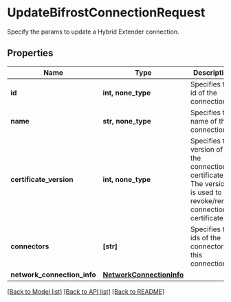 # UpdateBifrostConnectionRequest

Specify the params to update a Hybrid Extender connection.

## Properties
Name | Type | Description | Notes
------------ | ------------- | ------------- | -------------
**id** | **int, none_type** | Specifies the id of the connection. | 
**name** | **str, none_type** | Specifies the name of the connection. | 
**certificate_version** | **int, none_type** | Specifies the version of the connection&#39;s certificate. The version is used to revoke/renew connection&#39;s certificates. | [optional] 
**connectors** | **[str]** | Specifies the ids of the connectors in this connection | [optional] 
**network_connection_info** | [**NetworkConnectionInfo**](NetworkConnectionInfo.md) |  | [optional] 

[[Back to Model list]](../README.md#documentation-for-models) [[Back to API list]](../README.md#documentation-for-api-endpoints) [[Back to README]](../README.md)


